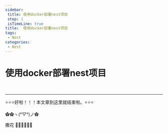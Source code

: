 ```yaml
---
sidebar: 
 title: 使用docker部署nest项目
 step: 1
 isTimeLine: true
title:  使用docker部署nest项目
tags:
 - Nest
categories:
 - Nest
---
```


# 使用docker部署nest项目

<br/>
<hr />

⭐️⭐️⭐️好啦！！！本文章到这里就结束啦。⭐️⭐️⭐️

✿✿ヽ(°▽°)ノ✿

撒花 🌸🌸🌸🌸🌸🌸
